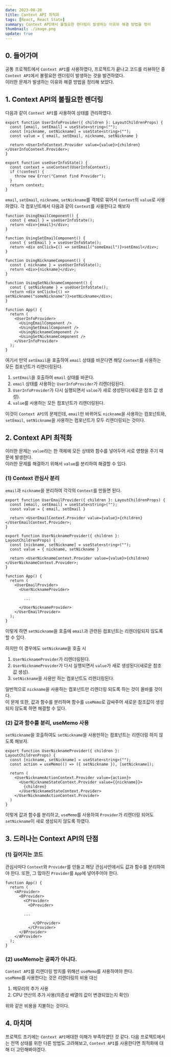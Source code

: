 ```yaml
---
date: 2023-08-20
title: Context API 최적화
tags: [React, React State]
summary: Context API에서 불필요한 렌더링이 발생하는 이유와 해결 방법을 정리
thumbnail: ./image.png
update: true
---
```


## 0. 들어가며
공통 프로젝트에서 `Context API`를 사용하였다, 프로젝트가 끝나고 코드를 리뷰하던 중 `Context API`에서 불필요한 렌더링이 발생하는 것을 발견하였다.  
이러한 문제가 발생하는 이유와 해결 방법을 정리해 보았다.  

## 1. Context API의 불필요한 렌더링
다음과 같이 `Context API`를 사용하여 상태를 관리하였다.
```tsx
export function UserInfoProvider({ children }: LayoutChildrenProps) {
  const [email, setEmail] = useState<string>("");
  const [nickname, setNickname] = useState<string>("");
  const value = { email, setEmail, nickname, setNickname }

  return <UserInfoContext.Provider value={value}>{children}</UserInfoContext.Provider>;
}

export function useUserInfoState() {
  const context = useContext(UserInfoContext);
  if (!context) {
    throw new Error("Cannot find Provider");
  }
  return context;
}
```   
`email`, `setEmail`, `nickname`, `setNickname`를 객체로 묶어서 `Context`의 `value`로 사용하였다. 
각 컴포넌트에서 다음과 같이 `Context`를 사용한다고 해보자

```tsx
function UsingEmailComponent() {
  const { email } = useUserInfoState();
  return <div>{email}</div>;
}
```

```tsx
function UsingSetEmailComponent() {
  const { setEmail } = useUserInfoState();
  return <div onClick={() => setEmail("someEmail")}>setEmail</div>;
}
```

```tsx
function UsingNicknameComponent() {
  const { nickname } = useUserInfoState();
  return <div>{nickname}</div>;
}
```

```tsx
function UsingSetNicknameComponent() {
  const { setNickname } = useUserInfoState();
  return <div onClick={() => setNickname("someNickname")}>setNickname</div>;
}
```

```tsx
function App() {
  return (
    <UserInfoProvider>
      <UsingEmailComponent />
      <UsingSetEmailComponent />
      <UsingNicknameComponent />
      <UsingSetNicknameComponent />
    </UserInfoProvider>
  );
}
```
여기서 만약 `setEmail`을 호출하여 `email` 상태를 바꾼다면 해당 `Context`를 사용하는 모든 컴포넌트가 리렌더링된다.  
1. `setEmail`을 호출하여 `email` 상태를 바꾼다.
2. `email` 상태를 사용하는 `UserInfoProvider`가 리렌더링된다.
3. `UserInfoProvider`가 다시 실행되면서 `value`가 새로 생성된다(새로운 참조 값 생성).
4. `value`를 사용하는 모든 컴포넌트가 리렌더링된다.

이것이 `Context API`의 문제인데, `email`만 바뀌어도 `nickname`을 사용하는 컴포넌트와, `setEmail`, `setNickname`을 사용하는 컴포넌트가 모두 리렌더링되는 것이다.

## 2. Context API 최적화
이러한 문제는 `value`라는 한 객체에 모든 상태와 함수를 넣어두어 서로 영향을 주기 때문에 발생한다.  
이러한 문제를 해결하기 위해서 `value`를 분리하여 해결할 수 있다.  

### (1) Context 관심사 분리
`email`과 `nickname`을 분리하여 각각의 `Context`를 만들면 된다.  
```tsx
export function UserEmailProvider({ children }: LayoutChildrenProps) {
  const [email, setEmail] = useState<string>("");
  const value = { email, setEmail }

  return <UserEmailContext.Provider value={value}>{children}</UserEmailContext.Provider>;
}
```

```tsx
export function UserNicknameProvider({ children }: LayoutChildrenProps) {
  const [nickname, setNickname] = useState<string>("");
  const value = { nickname, setNickname }

  return <UserNicknameContext.Provider value={value}>{children}</UserNicknameContext.Provider>;
}
```

```tsx
function App() {
  return (
    <UserEmailProvider>
      <UserNicknameProvider>

        ...

      </UserNicknameProvider>
    </UserEmailProvider>
  );
}
```
이렇게 하면 `setNickname`을 호출에 `email`과 관련된 컴포넌트는 리렌더링되지 않도록 할 수 있다.  

하지만 이 경우에도 `setNickname`을 호출 시 
1. `UserNicknameProvider`가 리렌더링된다.
2. `UserNicknameProvider`가 다시 실행되면서 `value`가 새로 생성된다(새로운 참조 값 생성).
3. `setNickname`을 사용만 하는 컴포넌트도 리렌더링된다.

일반적으로 `nickname`을 사용하는 컴포넌트만 리렌더링 되도록 하는 것이 올바를 것이다.  
이 문제 또한, 값과 함수를 분리하며 함수를 `useMemo`로 감싸주어 새로운 참조값이 생성되지 않도록 하면 해결할 수 있다.  

### (2) 값과 함수를 분리, useMemo 사용
`setNickname`을 호출하여도 `setNickname`을 사용만하는 컴포넌트는 리렌더링 하지 않도록 해보자.
```tsx
export function UserNicknameProvider({ children }: LayoutChildrenProps) {
  const [nickname, setNickname] = useState<string>("");
  const action = useMemo(() => ({ setNickname }), [setNickname]);

  return (
    <UserNicknameActionContext.Provider value={action}>
      <UserNicknameStateContext.Provider value={{nickname}}>
        {children}
      </UserNicknameStateContext.Provider>
    </UserNicknameActionContext.Provider>
  )
}
```
이렇게 값과 함수를 분리하고, `useMemo`를 사용하여 `Provider`가 리렌더링 되어도 `setNickname`이 새로 생성되지 않도록 하였다.

## 3. 드러나는 Context API의 단점

### (1) 길어지는 코드
관심사마다 `Context`와 `Provider`를 만들고 해당 관심사안에서도 값과 함수를 분리하여야 한다.
또한, 그 많아진 `Provider`를 `App`에 넣어주어야 한다.

```tsx
function App() {
  return (
    <AProvider>
      <BProvider>
        <CProvider>
          <DProvider>

        ...
          
            </DProvider>
          </CProvider>
      </BProvider>
    </AProvider>
  );
}
```

### (2) useMemo는 공짜가 아니다.
`Context API`를 리렌더링 방지를 위해선 `useMemo`를 사용하여야 한다.  
`useMemo`를 사용한다는 것은 리렌더링의 비용 대신
1. 메모리의 추가 사용
2. CPU 연산의 추가 사용(의존성 배열의 값이 변경되었는지 확인)  

위와 같은 비용을 지불하는 것이다.

## 4. 마치며
프로젝트 초기에는 `Context API`에대한 이해가 부족하였던 것 같다. 다음 프로젝트에서는 전역 상태를 위한 다른 방법도 고려해보고, `Context API`를 사용한다면 최적화에 대해 더 고민해봐야겠다.
